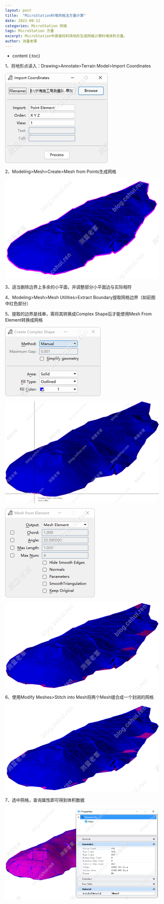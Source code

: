 ```yaml
---
layout: post
title:  "MicroStation料堆网格法方量计算"
date: 2022-09-12
categories: MicroStation 网格
tags: MicroStation 方量
excerpt: MicroStation中直接将料场地形生成网格计算料堆体积方量。
author: 测量老覃
---
```

* content
{:toc}

1、将地形点读入：Drawing>Annotate>Terrain Model>Import Coordinates

![](/img/2022/2022-09-12-08-46-27.png)

2、Modeling>Mesh>Create>Mesh from Points生成网格

![](/img/2022/2022-09-12-08-46-34.png)

3、适当删除边界上多余的小平面，并调整部分小平面边与实际相符

4、Modeling>Mesh>Mesh Utilities>Extract Boundary提取网格边界（如前图中红色部分）

5、提取的边界是线串，需将其转换成Complex Shape后才能使用Mesh From Element转换成网格

![](/img/2022/2022-09-12-08-46-42.png)

![](/img/2022/2022-09-12-08-46-53.png)

![](/img/2022/2022-09-12-08-46-59.png)

![](/img/2022/2022-09-12-08-47-19.png)


6、使用Modify Meshes>Stitch into Mesh将两个Mesh缝合成一个封闭的网格

![](/img/2022/2022-09-12-08-47-28.png)

7、选中网格，查询属性即可得到体积数据

![](/img/2022/2022-09-12-08-47-42.png)

